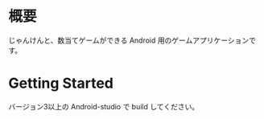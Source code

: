 # 概要

じゃんけんと、数当てゲームができる Android 用のゲームアプリケーションです。

# Getting Started

バージョン3以上の Android-studio で build してください。
